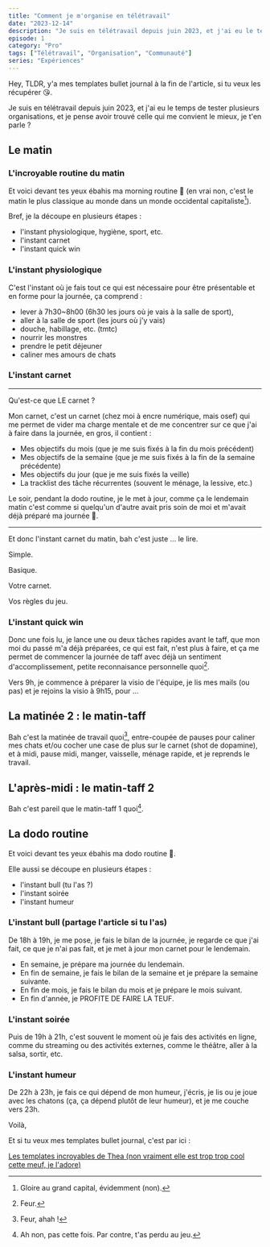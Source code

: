 ```yaml
---
title: "Comment je m'organise en télétravail"
date: "2023-12-14"
description: "Je suis en télétravail depuis juin 2023, et j'ai eu le temps de tester plusieurs organisations, et je pense avoir trouvé celle qui me convient le mieux, je t'en parle ?"
episode: 1
category: "Pro"
tags: ["Télétravail", "Organisation", "Communauté"]
series: "Expériences"
---
```


Hey, TLDR, y'a mes templates bullet journal à la fin de l'article, si tu veux les récupérer 😘.

Je suis en télétravail depuis juin 2023, et j'ai eu le temps de tester plusieurs organisations, et je pense avoir trouvé celle qui me convient le mieux, je t'en parle ?

## Le matin

### L'incroyable routine du matin

Et voici devant tes yeux ébahis ma morning routine 💅 (en vrai non, c'est le matin le plus classique au monde dans un monde occidental capitaliste[^capitalisme]).

Bref, je la découpe en plusieurs étapes :

- l'instant physiologique, hygiène, sport, etc.
- l'instant carnet
- l'instant quick win

[^capitalisme]: Gloire au grand capital, évidemment (non).

### L'instant physiologique

C'est l'instant où je fais tout ce qui est nécessaire pour être présentable et en forme pour la journée, ça comprend :

- lever à 7h30~8h00 (6h30 les jours où je vais à la salle de sport),
- aller à la salle de sport (les jours où j'y vais)
- douche, habillage, etc. (tmtc)
- nourrir les monstres
- prendre le petit déjeuner
- caliner mes amours de chats

### L'instant carnet

---
Qu'est-ce que LE carnet ?

Mon carnet, c'est un carnet (chez moi à encre numérique, mais osef) qui me permet de vider ma charge mentale et de me concentrer sur ce que j'ai à faire dans la journée, en gros, il contient :

- Mes objectifs du mois (que je me suis fixés à la fin du mois précédent)
- Mes objectifs de la semaine (que je me suis fixés à la fin de la semaine précédente)
- Mes objectifs du jour (que je me suis fixés la veille)
- La tracklist des tâche récurrentes (souvent le ménage, la lessive, etc.)

Le soir, pendant la dodo routine, je le met à jour, comme ça le lendemain matin c'est comme si quelqu'un d'autre avait pris soin de moi et m'avait déjà préparé ma journée 🥰.

---

Et donc l'instant carnet du matin, bah c'est juste ... le lire.

Simple.

Basique.

Votre carnet.

Vos règles du jeu.

### L'instant quick win

Donc une fois lu, je lance une ou deux tâches rapides avant le taff, que mon moi du passé m'a déjà préparées, ce qui est fait, n'est plus à faire, et ça me permet de commencer la journée de taff avec déjà un sentiment d'accomplissement, petite reconnaisance personnelle quoi[^feur].

Vers 9h, je commence à préparer la visio de l'équipe, je lis mes mails (ou pas) et je rejoins la visio à 9h15, pour ...

[^feur]: Feur.

## La matinée 2 : le matin-taff

Bah c'est la matinée de travail quoi[^feur2], entre-coupée de pauses pour caliner mes chats et/ou cocher une case de plus sur le carnet (shot de dopamine), et à midi, pause midi, manger, vaisselle, ménage rapide, et je reprends le travail.

[^feur2]: Feur, ahah !


## L'après-midi : le matin-taff 2

Bah c'est pareil que le matin-taff 1 quoi[^feur3].

[^feur3]: Ah non, pas cette fois. Par contre, t'as perdu au jeu.

## La dodo routine

Et voici devant tes yeux ébahis ma dodo routine 💅.

Elle aussi se découpe en plusieurs étapes :

- l'instant bull (tu l'as ?)
- l'instant soirée
- l'instant humeur

### L'instant bull (partage l'article si tu l'as)

De 18h à 19h, je me pose, je fais le bilan de la journée, je regarde ce que j'ai fait, ce que je n'ai pas fait, et je met à jour mon carnet pour le lendemain.

- En semaine, je prépare ma journée du lendemain.
- En fin de semaine, je fais le bilan de la semaine et je prépare la semaine suivante.
- En fin de mois, je fais le bilan du mois et je prépare le mois suivant.
- En fin d'année, je PROFITE DE FAIRE LA TEUF.

### L'instant soirée

Puis de 19h à 21h, c'est souvent le moment où je fais des activités en ligne, comme du streaming ou des activités externes, comme le théâtre, aller à la salsa, sortir, etc.

### L'instant humeur

De 22h à 23h, je fais ce qui dépend de mon humeur, j'écris, je lis ou je joue avec les chatons (ça, ça dépend plutôt de leur humeur), et je me couche vers 23h.

Voilà,

Et si tu veux mes templates bullet journal, c'est par ici :

[Les templates incroyables de Thea (non vraiment elle est trop trop cool cette meuf, je l'adore)](/posts/2023-12-14-comment-je-morganise-en-teletravail/TemplatesBujo.pdf)
